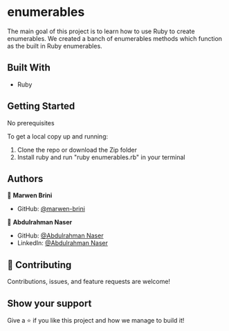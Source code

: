 # enumerables
The main goal of this project is to learn how to use Ruby to create enumerables. We created a banch of enumerables methods which function as the built in Ruby enumerables.

## Built With

- Ruby

## Getting Started

No prerequisites

To get a local copy up and running:

1) Clone the repo or download the Zip folder
2) Install ruby and run "ruby enumerables.rb" in your terminal
## Authors

👤 **Marwen Brini**

- GitHub: [@marwen-brini](https://github.com/Marwen-Brini)

👤 **Abdulrahman Naser**

- GitHub: [@Abdulrahman Naser](https://github.com/Abdona)
- LinkedIn: [@Abdulrahman Naser](https://www.linkedin.com/in/abdulrahman-nasser-2b7173131/)

## 🤝 Contributing

Contributions, issues, and feature requests are welcome!

## Show your support

Give a ⭐️ if you like this project and how we manage to build it!
